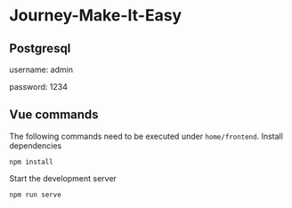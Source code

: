 # Journey-Make-It-Easy

## Postgresql
username: admin

password: 1234

## Vue commands
The following commands need to be executed under `home/frontend`.
Install dependencies
```
npm install
```

Start the development server
```
npm run serve
```